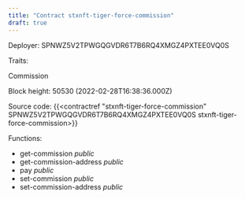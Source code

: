 ```yaml
---
title: "Contract stxnft-tiger-force-commission"
draft: true
---
```

Deployer: SPNWZ5V2TPWGQGVDR6T7B6RQ4XMGZ4PXTEE0VQ0S

Traits:
 
Commission


Block height: 50530 (2022-02-28T16:38:36.000Z)

Source code: {{<contractref "stxnft-tiger-force-commission" SPNWZ5V2TPWGQGVDR6T7B6RQ4XMGZ4PXTEE0VQ0S stxnft-tiger-force-commission>}}

Functions:

* get-commission _public_
* get-commission-address _public_
* pay _public_
* set-commission _public_
* set-commission-address _public_

